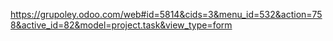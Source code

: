 https://grupoley.odoo.com/web#id=5814&cids=3&menu_id=532&action=758&active_id=82&model=project.task&view_type=form
